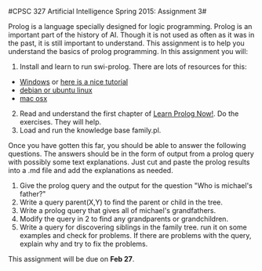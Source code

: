 #CPSC 327 Artificial Intelligence Spring 2015: Assignment 3#

Prolog is a language specially designed for logic programming.  Prolog is an important part of the history of AI.  Though it is not used as often as it was in the past, it is still important to understand.  This assignment is to help you understand the basics of prolog programming.  In this assignment you will:
	
1. Install and learn to run swi-prolog.  There are lots of resources for this:
 - [Windows](http://www.swi-prolog.org/download/stable) or [here is a nice tutorial](https://www.youtube.com/watch?v=_1aA6xnXDh0)
 - [debian or ubuntu linux](http://www.swi-prolog.org/build/Debian.html)
 - [mac osx](http://www.swi-prolog.org/download/stable) 
2. Read and understand the first chapter of [Learn Prolog Now!](http://www.learnprolognow.org/lpnpage.php?pageid=online).  Do the exercises.  They will help.
3. Load and run the knowledge base family.pl.

Once you have gotten this far, you should be able to answer the following questions.  The answers should be in the form of output from a prolog query with possibly some text explanations.  Just cut and paste the prolog results into a .md file and add the explanations as needed.  

1. Give the prolog query and the output for the question "Who is michael's father?"
2. Write a query parent(X,Y) to find the parent or child in the tree.
3. Write a prolog query that gives all of michael's grandfathers.
4. Modify the query in 2 to find any grandparents or grandchildren.
5. Write a query for discovering siblings in the family tree.  run it on some examples and check for problems.  If there are problems with the query, explain why and try to fix the problems.

This assignment will be due on **Feb 27**.
